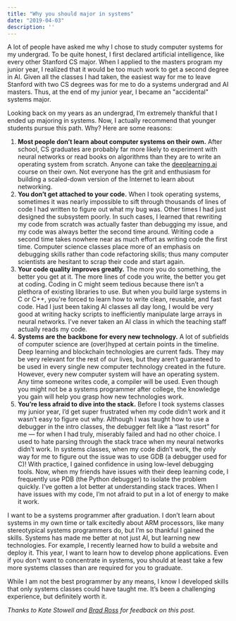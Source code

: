 ```yaml
---
title: "Why you should major in systems"
date: "2019-04-03"
description: ''
---
```


A lot of people have asked me why I chose to study computer systems for my undergrad. To be quite honest, I first declared artificial intelligence, like every other Stanford CS major. When I applied to the masters program my junior year, I realized that it would be too much work to get a second degree in AI. Given all the classes I had taken, the easiest way for me to leave Stanford with two CS degrees was for me to do a systems undergrad and AI masters. Thus, at the end of my junior year, I became an "accidental" systems major.

Looking back on my years as an undergrad, I’m extremely thankful that I ended up majoring in systems. Now, I actually recommend that younger students pursue this path. Why? Here are some reasons:

1. **Most people don’t learn about computer systems on their own.** After school, CS graduates are probably far more likely to experiment with neural networks or read books on algorithms than they are to write an operating system from scratch. Anyone can take the [deeplearning.ai](https://www.deeplearning.ai/) course on their own. Not everyone has the grit and enthusiasm for building a scaled-down version of the Internet to learn about networking.
2. **You don’t get attached to your code.** When I took operating systems, sometimes it was nearly impossible to sift through thousands of lines of code I had written to figure out what my bug was. Other times I had just designed the subsystem poorly. In such cases, I learned that rewriting my code from scratch was actually faster than debugging my issue, and my code was always better the second time around. Writing code a second time takes nowhere near as much effort as writing code the first time. Computer science classes place more of an emphasis on debugging skills rather than code refactoring skills; thus many computer scientists are hesitant to scrap their code and start again.
3. **Your code quality improves greatly.** The more you do something, the better you get at it. The more lines of code you write, the better you get at coding. Coding in C might seem tedious because there isn’t a plethora of existing libraries to use. But when you build large systems in C or C++, you're forced to learn how to write clean, reusable, and fast code. Had I just been taking AI classes all day long, I would be very good at writing hacky scripts to inefficiently manipulate large arrays in neural networks. I’ve never taken an AI class in which the teaching staff actually reads my code.
4. **Systems are the backbone for every new technology.** A lot of subfields of computer science are (over)hyped at certain points in the timeline. Deep learning and blockchain technologies are current fads. They may be very relevant for the rest of our lives, but they aren’t guaranteed to be used in every single new computer technology created in the future. However, every new computer system will have an operating system. Any time someone writes code, a compiler will be used. Even though you might not be a systems programmer after college, the knowledge you gain will help you grasp how new technologies work. 
5. **You’re less afraid to dive into the stack.** Before I took systems classes my junior year, I’d get super frustrated when my code didn’t work and it wasn’t easy to figure out why. Although I was taught how to use a debugger in the intro classes, the debugger felt like a “last resort” for me — for when I had truly, miserably failed and had no other choice. I used to hate parsing through the stack trace when my neural networks didn’t work. In systems classes, when my code didn’t work, the only way for me to figure out the issue was to use GDB (a debugger used for C)! With practice, I gained confidence in using low-level debugging tools. Now, when my friends have issues with their deep learning code, I frequently use PDB (the Python debugger) to isolate the problem quickly. I’ve gotten a lot better at understanding stack traces. When I have issues with my code, I’m not afraid to put in a lot of energy to make it work.

I want to be a systems programmer after graduation. I don’t learn about systems in my own time or talk excitedly about ARM processors, like many stereotypical systems programmers do, but I’m so thankful I gained the skills. Systems has made me better at not just AI, but learning new technologies. For example, I recently learned how to build a website and deploy it. This year, I want to learn how to develop phone applications. Even if you don't want to concentrate in systems, you should at least take a few more systems classes than are required for you to graduate.

While I am not the best programmer by any means, I know I developed skills that only systems classes could have taught me. It’s been a challenging experience, but definitely worth it.

*Thanks to Kate Stowell and [Brad Ross](https://twitter.com/itsbradross) for feedback on this post.*
